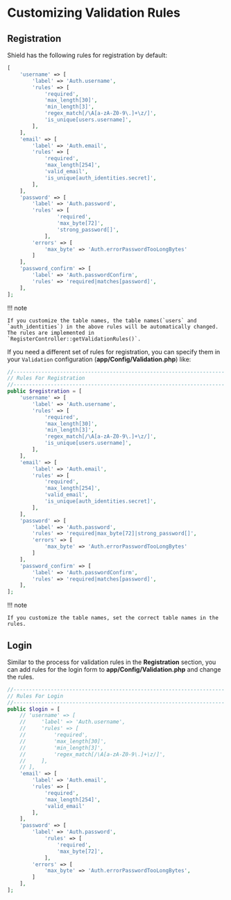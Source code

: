 # Customizing Validation Rules

## Registration

Shield has the following rules for registration by default:

```php
[
    'username' => [
        'label' => 'Auth.username',
        'rules' => [
            'required',
            'max_length[30]',
            'min_length[3]',
            'regex_match[/\A[a-zA-Z0-9\.]+\z/]',
            'is_unique[users.username]',
        ],
    ],
    'email' => [
        'label' => 'Auth.email',
        'rules' => [
            'required',
            'max_length[254]',
            'valid_email',
            'is_unique[auth_identities.secret]',
        ],
    ],
    'password' => [
        'label' => 'Auth.password',
        'rules' => [
                'required',
                'max_byte[72]',
                'strong_password[]',
            ],
        'errors' => [
            'max_byte' => 'Auth.errorPasswordTooLongBytes'
        ]
    ],
    'password_confirm' => [
        'label' => 'Auth.passwordConfirm',
        'rules' => 'required|matches[password]',
    ],
];
```

!!! note

    If you customize the table names, the table names(`users` and `auth_identities`) in the above rules will be automatically changed.
    The rules are implemented in `RegisterController::getValidationRules()`.

If you need a different set of rules for registration, you can specify them in your `Validation` configuration (**app/Config/Validation.php**) like:

```php
//--------------------------------------------------------------------
// Rules For Registration
//--------------------------------------------------------------------
public $registration = [
    'username' => [
        'label' => 'Auth.username',
        'rules' => [
            'required',
            'max_length[30]',
            'min_length[3]',
            'regex_match[/\A[a-zA-Z0-9\.]+\z/]',
            'is_unique[users.username]',
        ],
    ],
    'email' => [
        'label' => 'Auth.email',
        'rules' => [
            'required',
            'max_length[254]',
            'valid_email',
            'is_unique[auth_identities.secret]',
        ],
    ],
    'password' => [
        'label' => 'Auth.password',
        'rules' => 'required|max_byte[72]|strong_password[]',
        'errors' => [
            'max_byte' => 'Auth.errorPasswordTooLongBytes'
        ]
    ],
    'password_confirm' => [
        'label' => 'Auth.passwordConfirm',
        'rules' => 'required|matches[password]',
    ],
];
```

!!! note

    If you customize the table names, set the correct table names in the rules.

## Login

Similar to the process for validation rules in the **Registration** section, you can add rules for the login form to **app/Config/Validation.php** and change the rules.

```php
//--------------------------------------------------------------------
// Rules For Login
//--------------------------------------------------------------------
public $login = [
    // 'username' => [
    //     'label' => 'Auth.username',
    //     'rules' => [
    //         'required',
    //         'max_length[30]',
    //         'min_length[3]',
    //         'regex_match[/\A[a-zA-Z0-9\.]+\z/]',
    //     ],
    // ],
    'email' => [
        'label' => 'Auth.email',
        'rules' => [
            'required',
            'max_length[254]',
            'valid_email'
        ],
    ],
    'password' => [
        'label' => 'Auth.password',
            'rules' => [
                'required',
                'max_byte[72]',
            ],
        'errors' => [
            'max_byte' => 'Auth.errorPasswordTooLongBytes',
        ]
    ],
];
```
